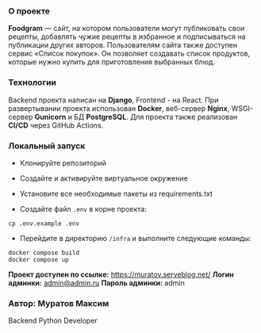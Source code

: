 ###  О проекте

**Foodgram** — сайт, на котором пользователи могут публиковать свои рецепты, добавлять чужие рецепты в избранное и подписываться на публикации других авторов. Пользователям сайта также доступен сервис «Список покупок». Он позволяет создавать список продуктов, которые нужно купить для приготовления выбранных блюд.


### Технологии

Backend проекта написан на **Django**, Frontend - на React.
При развертывании проекта использован **Docker**, веб-сервер **Nginx**, WSGI-сервер **Gunicorn** и БД **PostgreSQL**.
Для проекта также реализован **CI/CD** через GitHub Actions.

### Локальный запуск

- Клонируйте репозиторий
  
- Создайте и активируйте виртуальное окружение
  
- Установите все необходимые пакеты из requirements.txt

- Создайте файл `.env` в корне проекта:
```shell
cp .env.example .env
```

- Перейдите в директорию `/infra` и выполните следующие команды:
```shell
docker compose build
docker compose up
```

**Проект доступен по ссылке:** https://muratov.serveblog.net/
**Логин админки:** admin@admin.ru
**Пароль админки:** admin

### Автор: Муратов Максим
Backend Python Developer

